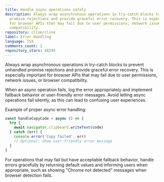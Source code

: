 ```yaml
---
title: Handle async operations safely
description: Always wrap asynchronous operations in try-catch blocks to prevent unhandled
  promise rejections and provide graceful error recovery. This is especially important
  for browser APIs that may fail due to user permissions, network issues, or browser
  compatibility.
repository: cline/cline
label: Error Handling
language: TSX
comments_count: 2
repository_stars: 48299
---
```


Always wrap asynchronous operations in try-catch blocks to prevent unhandled promise rejections and provide graceful error recovery. This is especially important for browser APIs that may fail due to user permissions, network issues, or browser compatibility.

When an async operation fails, log the error appropriately and implement fallback behavior or user-friendly error messages. Avoid letting async operations fail silently, as this can lead to confusing user experiences.

Example of proper async error handling:
```typescript
const handleCopyCode = async () => {
  try {
    await navigator.clipboard.writeText(code)
  } catch (err) {
    console.error('Copy failed', err)
    // Optional: Show user-friendly error message
  }
}
```

For operations that may fail but have acceptable fallback behavior, handle errors gracefully by returning default values and informing users when appropriate, such as showing "Chrome not detected" messages when browser detection fails.
